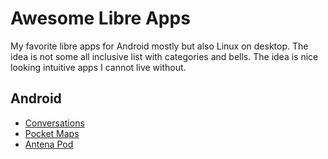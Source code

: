# Awesome Libre Apps

My favorite libre apps for Android mostly but also Linux on desktop. The idea is not some all inclusive list with categories and bells. The idea is nice looking intuitive apps I cannot live without.

## Android

- [Conversations](https://github.com/siacs/Conversations)
- [Pocket Maps](https://github.com/junjunguo/PocketMaps)
- [Antena Pod](https://github.com/AntennaPod/AntennaPod)
